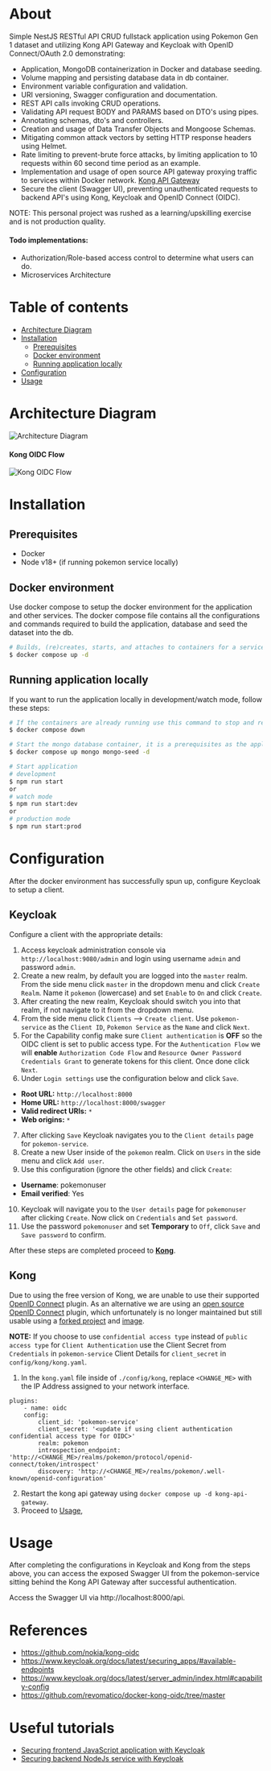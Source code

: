 # About

Simple NestJS RESTful API CRUD fullstack application using Pokemon Gen 1 dataset and utilizing Kong API Gateway and Keycloak with OpenID Connect/OAuth 2.0 demonstrating:

- Application, MongoDB containerization in Docker and database seeding.
- Volume mapping and persisting database data in db container.
- Environment variable configuration and validation.
- URI versioning, Swagger configuration and documentation.
- REST API calls invoking CRUD operations.
- Validating API request BODY and PARAMS based on DTO's using pipes.
- Annotating schemas, dto's and controllers.
- Creation and usage of Data Transfer Objects and Mongoose Schemas.
- Mitigating common attack vectors by setting HTTP response headers using Helmet.
- Rate limiting to prevent-brute force attacks, by limiting application to 10 requests within 60 second time period as an example.
- Implementation and usage of open source API gateway proxying traffic to services within Docker network. [Kong API Gateway](https://docs.konghq.com/gateway/latest/)
- Secure the client (Swagger UI), preventing unauthenticated requests to backend API's using Kong, Keycloak and OpenID Connect (OIDC).

NOTE: This personal project was rushed as a learning/upskilling exercise and is not production quality.

#### Todo implementations:

- Authorization/Role-based access control to determine what users can do.
- Microservices Architecture

# Table of contents

<!--ts-->

- [Architecture Diagram](#architecture-diagram)
- [Installation](#installation)
  - [Prerequisites](#prerequisites)
  - [Docker environment](#docker-environment)
  - [Running application locally](#docker-environment)
- [Configuration](#configuration)
- [Usage](#usage)
<!--te-->

# Architecture Diagram

![Architecture Diagram](/devops/images/diagram.png)

#### Kong OIDC Flow

![Kong OIDC Flow](/devops/images/kong_oidc_flow.png)

# Installation

## Prerequisites

- Docker
- Node v18+ (if running pokemon service locally)

## Docker environment

Use docker compose to setup the docker environment for the application and other services. The docker compose file contains all the configurations and commands required to build the application, database and seed the dataset into the db.

```bash
# Builds, (re)creates, starts, and attaches to containers for a service in detached mode. Ommit -d if you don't want to run in detached mode.
$ docker compose up -d
```

## Running application locally

If you want to run the application locally in development/watch mode, follow these steps:

```bash
# If the containers are already running use this command to stop and remove containers, networks.
$ docker compose down

# Start the mongo database container, it is a prerequisites as the application connects to the database on start up.
$ docker compose up mongo mongo-seed -d

# Start application
# development
$ npm run start
or
# watch mode
$ npm run start:dev
or
# production mode
$ npm run start:prod
```

# Configuration

After the docker environment has successfully spun up, configure Keycloak to setup a client.

## Keycloak

Configure a client with the appropriate details:

1. Access keycloak administration console via `http://localhost:9080/admin` and login using username `admin` and password `admin`.
2. Create a new realm, by default you are logged into the `master` realm. From the side menu click `master` in the dropdown menu and click `Create Realm`. Name it `pokemon` (lowercase) and set `Enable` to `On` and click `Create`.
3. After creating the new realm, Keycloak should switch you into that realm, if not navigate to it from the dropdown menu.
4. From the side menu click `Clients` --> `Create client`. Use `pokemon-service` as the `Client ID`, `Pokemon Service` as the `Name` and click `Next`.
5. For the Capability config make sure `Client authentication` is **OFF** so the OIDC client is set to public access type. For the `Authentication Flow` we will **enable** `Authorization Code Flow` and `Resource Owner Password Credentials Grant` to generate tokens for this client. Once done click `Next`.
6. Under `Login settings` use the configuration below and click `Save`.

- **Root URL:** `http://localhost:8000`
- **Home URL:** `http://localhost:8000/swagger`
- **Valid redirect URIs:** `*`
- **Web origins:** `*`

7. After clicking `Save` Keycloak navigates you to the `Client details` page for `pokemon-service`.
8. Create a new User inside of the `pokemon` realm. Click on `Users` in the side menu and click `Add user`.
9. Use this configuration (ignore the other fields) and click `Create`:

- **Username**: pokemonuser
- **Email verified**: Yes

10. Keycloak will navigate you to the `User details` page for `pokemonuser` after clicking `Create`. Now click on `Credentials` and `Set password`.
11. Use the password `pokemonuser` and set **Temporary** to `Off`, click `Save` and `Save password` to confirm.

After these steps are completed proceed to **[Kong](#kong)**.

## Kong

Due to using the free version of Kong, we are unable to use their supported [OpenID Connect](https://docs.konghq.com/hub/kong-inc/openid-connect/) plugin. As an alternative we are using an [open source OpenID Connect](https://github.com/nokia/kong-oidc) plugin, which unfortunately is no longer maintained but still usable using a [forked project](https://github.com/revomatico/docker-kong-oidc/tree/master) and [image](https://hub.docker.com/r/cristianchiru/docker-kong-oidc).

**NOTE:** If you choose to use `confidential access type` instead of `public access type` for `Client Authentication` use the Client Secret from `Credentials` in `pokemon-service` Client Details for `client_secret` in `config/kong/kong.yaml`.

1. In the `kong.yaml` file inside of `./config/kong`, replace `<CHANGE_ME>` with the IP Address assigned to your network interface.

```
plugins:
    - name: oidc
    config:
        client_id: 'pokemon-service'
        client_secret: '<update if using client authentication confidential access type for OIDC>'
        realm: pokemon
        introspection_endpoint: 'http://<CHANGE_ME>/realms/pokemon/protocol/openid-connect/token/introspect'
        discovery: 'http://<CHANGE_ME>/realms/pokemon/.well-known/openid-configuration'

```

2. Restart the kong api gateway using `docker compose up -d kong-api-gateway`.
3. Proceed to [Usage](#usage),

# Usage

After completing the configurations in Keycloak and Kong from the steps above, you can access the exposed Swagger UI from the pokemon-service sitting behind the Kong API Gateway after successful authentication.

Access the Swagger UI via http://localhost:8000/api.

# References

- https://github.com/nokia/kong-oidc
- https://www.keycloak.org/docs/latest/securing_apps/#available-endpoints
- https://www.keycloak.org/docs/latest/server_admin/index.html#capability-config
- https://github.com/revomatico/docker-kong-oidc/tree/master

# Useful tutorials

- [Securing frontend JavaScript application with Keycloak](https://www.keycloak.org/docs/latest/securing_apps/#_javascript_adapter)
- [Securing backend NodeJs service with Keycloak](https://www.keycloak.org/docs/latest/securing_apps/#_nodejs_adapter)
